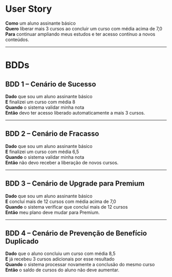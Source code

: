 # User Story

**Como** um aluno assinante básico  
**Quero** liberar mais 3 cursos ao concluir um curso com média acima de 7,0  
**Para** continuar ampliando meus estudos e ter acesso contínuo a novos conteúdos.  

---

# BDDs

## BDD 1 – Cenário de Sucesso
**Dado** que sou um aluno assinante básico  
**E** finalizei um curso com média 8  
**Quando** o sistema validar minha nota  
**Então** devo ter acesso liberado automaticamente a mais 3 cursos.  

---

## BDD 2 – Cenário de Fracasso
**Dado** que sou um aluno assinante básico  
**E** finalizei um curso com média 6,5  
**Quando** o sistema validar minha nota  
**Então** não devo receber a liberação de novos cursos.  

---

## BDD 3 – Cenário de Upgrade para Premium
**Dado** que sou um aluno assinante básico  
**E** concluí mais de 12 cursos com média acima de 7,0  
**Quando** o sistema verificar que concluí mais de 12 cursos  
**Então** meu plano deve mudar para Premium.  

---

## BDD 4 – Cenário de Prevenção de Benefício Duplicado
**Dado** que o aluno concluiu um curso com média 8,5  
**E** já recebeu 3 cursos adicionais por esse resultado  
**Quando** o sistema processar novamente a conclusão do mesmo curso  
**Então** o saldo de cursos do aluno não deve aumentar.  
